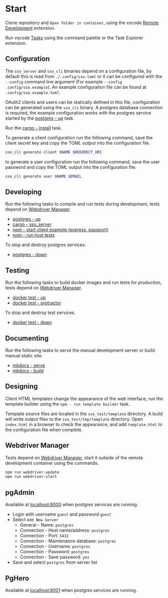 # Start

Clone repository and `Open folder in container`, using the vscode [Remote Development](https://code.visualstudio.com/docs/remote/containers) extension.

Run vscode [Tasks](https://code.visualstudio.com/docs/editor/tasks) using the command palette or the Task Explorer extension.

## Configuration

The `sso_server` and `sso_cli` binaries depend on a configuration file, by default this is read from `./.config/sso.toml` or it can be configured with the `--config` command line argument (For example `--config .config/sso.example`). An example configuration file can be found at `.config/sso.example.toml`.

OAuth2 clients and users can be statically defined in this file, configuration can be generated using the `sso_cli` binary. A postgres database connection is required, the example configuration works with the postgres service started by the [postgres - up](tasks.md#postgres-up) task.

Run the [cargo - install](tasks.md#cargo-install) task.

To generate a client configuration run the following command, save the client secret key and copy the TOML output into the configuration file.

```bash
sso_cli generate client $NAME $REDIRECT_URI
```

to generate a user configuration run the following command, save the user password and copy the TOML output into the configuration file.

```bash
sso_cli generate user $NAME $EMAIL
```

## Developing

Run the following tasks to compile and run tests during development, tests depend on [Webdriver Manager](#webdriver-manager).

-   [postgres - up](tasks.md#postgres-up)
-   [cargo - sso_server](tasks.md#cargo-sso_server)
-   [npm - start client example (express, passport)](tasks.md#npm-start-client-example-express-passport)
-   [npm - run host tests](tasks.md#npm-run-host-tests)

To stop and destroy postgres services.

-   [postgres - down](tasks.md#postgres-down)

## Testing

Run the following tasks to build docker images and run tests for production, tests depend on [Webdriver Manager](#webdriver-manager).

-   [docker test - up](tasks.md#docker-test-up)
-   [docker test - protractor](tasks.md#docker-test-protractor)

To stop and destroy test services.

-   [docker test - down](tasks.md#docker-test-down)

## Documenting

Run the following tasks to serve the manual development server or build manual static site.

-   [mkdocs - serve](tasks.md#mkdocs-serve)
-   [mkdocs - build](tasks.md#mkdocs-build)

## Designing

Client HTML templates change the appearance of the web interface, run the template builder using the `npm - run template builder` task.

Template source files are located in the `sso_test/template` directory. A build will write output files to the `sso_test/tmp/template` directory. Open `index.html` in a browser to check the appearance, and add `template.html` to the configuration file when complete.

## Webdriver Manager

Tests depend on [Webdriver Manager](https://www.npmjs.com/package/webdriver-manager), start it outside of the remote development container using the commands.

```bash
npm run webdriver-update
npm run webdriver-start
```

## pgAdmin

Available at [localhost:8000](http://localhost:8000) when postgres services are running.

-   Login with username `guest` and password `guest`
-   Select `Add New Server`
    -   General - Name: `postgres`
    -   Connection - Host name/address: `postgres`
    -   Connection - Port: `5432`
    -   Connection - Maintenance database: `postgres`
    -   Connection - Username: `postgres`
    -   Connection - Password: `postgres`
    -   Connection - Save password: `yes`
-   Save and select `postgres` from server list

## PgHero

Available at [localhost:8001](http://localhost:8001) when postgres services are running.
